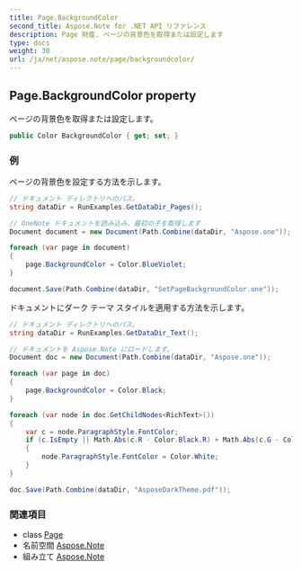 ```yaml
---
title: Page.BackgroundColor
second_title: Aspose.Note for .NET API リファレンス
description: Page 財産. ページの背景色を取得または設定します
type: docs
weight: 30
url: /ja/net/aspose.note/page/backgroundcolor/
---
```

## Page.BackgroundColor property

ページの背景色を取得または設定します。

```csharp
public Color BackgroundColor { get; set; }
```

### 例

ページの背景色を設定する方法を示します。

```csharp
// ドキュメント ディレクトリへのパス。
string dataDir = RunExamples.GetDataDir_Pages();

// OneNote ドキュメントを読み込み、最初の子を取得します           
Document document = new Document(Path.Combine(dataDir, "Aspose.one"));

foreach (var page in document)
{
    page.BackgroundColor = Color.BlueViolet;
}

document.Save(Path.Combine(dataDir, "SetPageBackgroundColor.one"));
```

ドキュメントにダーク テーマ スタイルを適用する方法を示します。

```csharp
// ドキュメント ディレクトリへのパス。
string dataDir = RunExamples.GetDataDir_Text();

// ドキュメントを Aspose.Note にロードします。
Document doc = new Document(Path.Combine(dataDir, "Aspose.one"));

foreach (var page in doc)
{
    page.BackgroundColor = Color.Black;
}

foreach (var node in doc.GetChildNodes<RichText>())
{
    var c = node.ParagraphStyle.FontColor;
    if (c.IsEmpty || Math.Abs(c.R - Color.Black.R) + Math.Abs(c.G - Color.Black.G) + Math.Abs(c.B - Color.Black.B) <= 30)
    {
        node.ParagraphStyle.FontColor = Color.White;
    }
}

doc.Save(Path.Combine(dataDir, "AsposeDarkTheme.pdf"));
```

### 関連項目

* class [Page](../)
* 名前空間 [Aspose.Note](../../page/)
* 組み立て [Aspose.Note](../../../)


